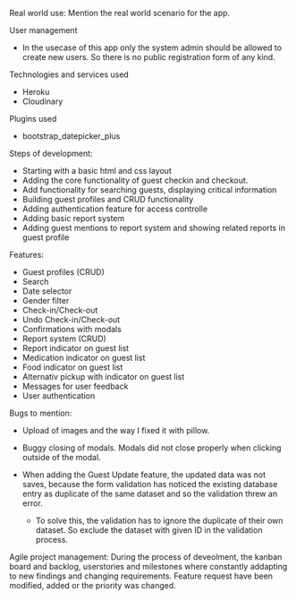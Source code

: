 
Real world use:
Mention the real world scenario for the app.

User management
- In the usecase of this app only the system admin should be allowed to create new users. So there is no public registration form of any kind.


Technologies and services used
- Heroku
- Cloudinary


Plugins used
- bootstrap_datepicker_plus


Steps of development:
- Starting with a basic html and css layout
- Adding the core functionality of guest checkin and checkout.
- Add functionality for searching guests, displaying critical information
- Building guest profiles and CRUD functionality
- Adding authentication feature for access controlle
- Adding basic report system
- Adding guest mentions to report system and showing related reports in guest profile


Features:
- Guest profiles (CRUD)
- Search
- Date selector
- Gender filter
- Check-in/Check-out
- Undo Check-in/Check-out
- Confirmations with modals
- Report system (CRUD)
- Report indicator on guest list
- Medication indicator on guest list
- Food indicator on guest list
- Alternativ pickup with indicator on guest list
- Messages for user feedback
- User authentication

Bugs to mention: 
- Upload of images and the way I fixed it with pillow.
- Buggy closing of modals. Modals did not close properly when clicking outside of the modal.

- When adding the Guest Update feature, the updated data was not saves, because the form validation has noticed the existing database entry as duplicate of the same dataset and so the validation threw an error.
    - To solve this, the validation has to ignore the duplicate of their own dataset. So exclude the dataset with given ID in the validation process.


Agile project management: 
During the process of deveolment, the kanban board and backlog, userstories and milestones where constantly addapting to new findings and changing requirements. Feature request have been modified, added or the priority was changed.